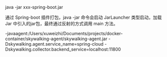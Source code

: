 java -jar xxx-spring-boot.jar

通过 Spring-boot 插件打包，java -jar 命令会启动 JarLauncher 类型启动，加载 Jar 中引入的jar包，最终通过反射的方式调用 main 方法。

-javaagent:/Users/xuweizhi/Documents/projects/docker-container/skywalking-agent/skywalking-agent.jar
-Dskywalking.agent.service_name=spring-cloud
-Dskywalking.collector.backend_service=localhost:11800
